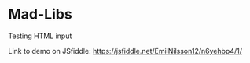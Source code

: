 # Mad-Libs
Testing HTML input

Link to demo on JSfiddle: https://jsfiddle.net/EmilNilsson12/n6yehbp4/1/
